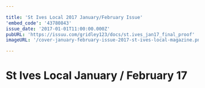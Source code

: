 ```yaml
---

title: 'St Ives Local 2017 January/February Issue'
'embed_code': '43780843'
issue_date: '2017-01-01T11:00:00.000Z'
pubURL: 'https://issuu.com/gridley123/docs/st.ives_jan17_final_proof'
imageURL: '/cover-january-february-issue-2017-st-ives-local-magazine.png'

---
```


# St Ives Local January / February 17

